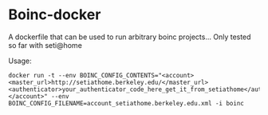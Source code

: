 Boinc-docker
===========

A dockerfile that can be used to run arbitrary boinc projects...
Only tested so far with seti@home

Usage:

    docker run -t --env BOINC_CONFIG_CONTENTS="<account>
    <master_url>http://setiathome.berkeley.edu/</master_url>
    <authenticator>your_authenticator_code_here_get_it_from_setiathome</authenticator>
    </account>" --env BOINC_CONFIG_FILENAME=account_setiathome.berkeley.edu.xml -i boinc
